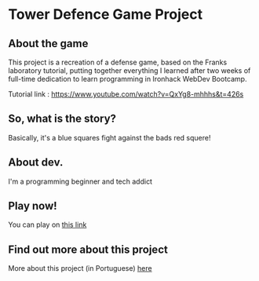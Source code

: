 # Tower Defence Game Project

## About the game

This project is a recreation of a defense game, based on the Franks laboratory tutorial, putting together everything I learned after two weeks of full-time dedication to learn programming in Ironhack WebDev Bootcamp.

Tutorial link : https://www.youtube.com/watch?v=QxYg8-mhhhs&t=426s

## So, what is the story?

Basically, it's a blue squares fight against the bads red squere!

## About dev.

I'm a programming beginner and tech addict

## Play now!

You can play on [this link](https://alexandreatlima.github.io/towerdefense-game-project/)

## Find out more about this project

More about this project (in Portuguese) [here](https://docs.google.com/presentation/d/1B0LRaJLhnxeV-P0T67CF_KAYEpTwPdCPCPLR4QhF93E/edit?usp=sharing)
